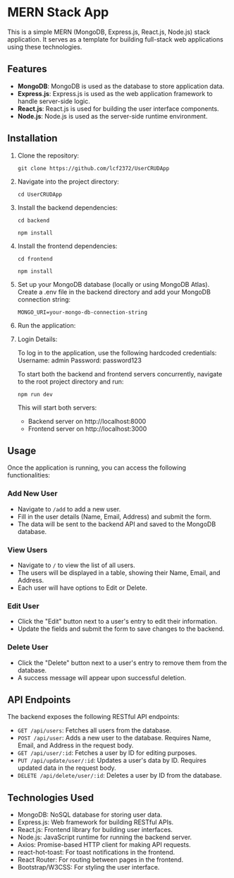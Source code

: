 # MERN Stack App

This is a simple MERN (MongoDB, Express.js, React.js, Node.js) stack application. It serves as a template for building full-stack web applications using these technologies.

## Features

- **MongoDB**: MongoDB is used as the database to store application data.
- **Express.js**: Express.js is used as the web application framework to handle server-side logic.
- **React.js**: React.js is used for building the user interface components.
- **Node.js**: Node.js is used as the server-side runtime environment.

## Installation

1. Clone the repository:

   `git clone https://github.com/lcf2372/UserCRUDApp`

2. Navigate into the project directory:

   `cd UserCRUDApp`

3. Install the backend dependencies:

   `cd backend`
   
   `npm install`

4. Install the frontend dependencies:

   `cd frontend`
   
   `npm install`

5. Set up your MongoDB database (locally or using MongoDB Atlas). Create a .env file in the backend directory and add your MongoDB connection string:

   `MONGO_URI=your-mongo-db-connection-string`

6. Run the application:
7. 
   Login Details:

   To log in to the application, use the following hardcoded credentials:
   Username: admin
   Password: password123

   To start both the backend and frontend servers concurrently, navigate to the root project directory and run:

   `npm run dev`

   This will start both servers:

   - Backend server on http://localhost:8000
   - Frontend server on http://localhost:3000

## Usage

Once the application is running, you can access the following functionalities:

### Add New User

- Navigate to `/add` to add a new user.
- Fill in the user details (Name, Email, Address) and submit the form.
- The data will be sent to the backend API and saved to the MongoDB database.

### View Users

- Navigate to `/` to view the list of all users.
- The users will be displayed in a table, showing their Name, Email, and Address.
- Each user will have options to Edit or Delete.

### Edit User

- Click the "Edit" button next to a user's entry to edit their information.
- Update the fields and submit the form to save changes to the backend.

### Delete User

- Click the "Delete" button next to a user's entry to remove them from the database.
- A success message will appear upon successful deletion.

## API Endpoints

The backend exposes the following RESTful API endpoints:

- `GET /api/users`: Fetches all users from the database.
- `POST /api/user`: Adds a new user to the database. Requires Name, Email, and Address in the request body.
- `GET /api/user/:id`: Fetches a user by ID for editing purposes.
- `PUT /api/update/user/:id`: Updates a user's data by ID. Requires updated data in the request body.
- `DELETE /api/delete/user/:id`: Deletes a user by ID from the database.

## Technologies Used

- MongoDB: NoSQL database for storing user data.
- Express.js: Web framework for building RESTful APIs.
- React.js: Frontend library for building user interfaces.
- Node.js: JavaScript runtime for running the backend server.
- Axios: Promise-based HTTP client for making API requests.
- react-hot-toast: For toast notifications in the frontend.
- React Router: For routing between pages in the frontend.
- Bootstrap/W3CSS: For styling the user interface.